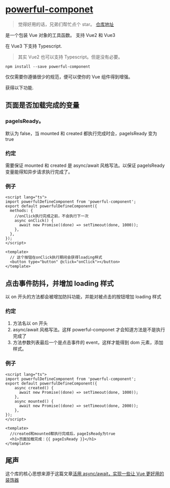 # [powerful-componet](https://github.com/panjiangyi/powerful-component)

> 觉得好用的话，兄弟们帮忙点个 star。
> [仓库地址](https://github.com/panjiangyi/powerful-component)

是一个包装 Vue 对象的工具函数。
支持 Vue2 和 Vue3

在 Vue3 下支持 Typescript.

> 其实 Vue2 也可以支持 Typescript。但是没有必要。

```
npm install --save powerful-component
```

仅仅需要你遵循很少的规范，便可以使你的 Vue 组件得到增强。

获得以下功能.

## 页面是否加载完成的变量

### pageIsReady。

默认为 false，当 mounted 和 created 都执行完成时会，pageIsReady 变为 true

### 约定

需要保证 mounted 和 created 是 async/await 风格写法。以保证 pageIsReady 变量能得知异步请求执行完成了。

### 例子

```vue
<script lang="ts">
import powerfulDefineComponent from 'powerful-component';
export default powerfulDefineComponent({
  methods: {
    //onClick执行完成之前，不会执行下一次
    async onClick() {
      await new Promise((done) => setTimeout(done, 1000));
    },
  },
});
</script>

<template>
  // 这个按钮在onClick执行期间会获得loading样式
  <button type="button" @click="onClick"></button>
</template>
```

## 点击事件防抖，并增加 loading 样式

以 on 开头的方法都会被增加防抖功能，并能对被点击的按钮增加 loading 样式

### 约定

1. 方法名以 on 开头
2. async/await 风格写法。这样 powerful-componet 才会知道方法是不是执行完成了
3. 方法参数列表最后一个是点击事件的 event，这样才能得到 dom 元素，添加样式。

### 例子

```vue
<script lang="ts">
import powerfulDefineComponent from 'powerful-component';
export default powerfulDefineComponent({
    async created() {
      await new Promise((done) => setTimeout(done, 1000));
    },
    async mounted() {
      await new Promise((done) => setTimeout(done, 2000));
    },
});
</script>

<template>
  //created和mounted都执行完成后，pageIsReady为true
  <h1>页面加载完成：{{ pageIsReady }}</h1>
</template>
```

## 尾声

这个库的核心思想来源于这篇文章[活用 async/await，实现一些让 Vue 更好用的装饰器](https://segmentfault.com/a/1190000037604556)
